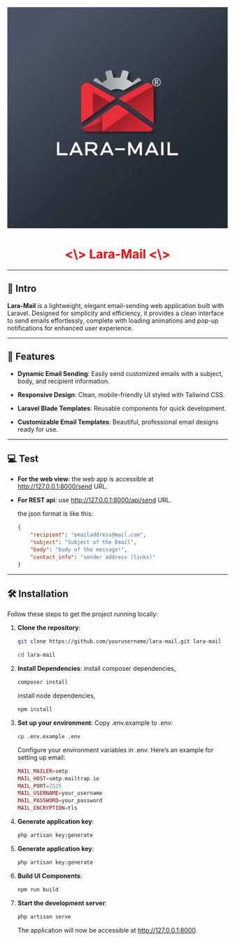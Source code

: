 <div align="center">
    <img src='./public/laramail-red.jpg' alt='image'>
  <h1 style="color: red;"> <\> Lara-Mail <\> </h1>
</div>

---

## 📧 Intro

**Lara-Mail** is a lightweight, elegant email-sending web application built with Laravel. Designed for simplicity and efficiency, it provides a clean interface to send emails effortlessly, complete with loading animations and pop-up notifications for enhanced user experience.

---

## 🚀 Features

- **Dynamic Email Sending**: Easily send customized emails with a subject, body, and recipient information.

- **Responsive Design**: Clean, mobile-friendly UI styled with Tailwind CSS.

- **Laravel Blade Templates**: Reusable components for quick development.

- **Customizable Email Templates**: Beautiful, professional email designs ready for use.

---

## 💻 Test

- **For the web view**: the web app is accessible at http://127.0.0.1:8000/send URL.

- **For REST api**: use http://127.0.0.1:8000/api/send URL.

    the json format is like this:
    ```json
    {
        "recipient": "emailaddress@mail.com",
        "subject": "Subject of the Email",
        "body": "body of the message!",
        "contact_info": "sender address (links)"
    }
    ```

---

## 🛠️ Installation

Follow these steps to get the project running locally:

1. **Clone the repository**:
   ```bash
   git clone https://github.com/yourusername/lara-mail.git lara-mail
   ```
    ```bash
   cd lara-mail
    ```

2. **Install Dependencies**:
    install composer dependencies,
   ```bash
   composer install
    ```
    install node dependencies,
    ```bash
    npm install
    ```

3. **Set up your environment**:
    Copy .env.example to .env:
    ```bash
    cp .env.example .env
    ```
    Configure your environment variables in .env. Here’s an example for setting up email:
    ```php
    MAIL_MAILER=smtp
    MAIL_HOST=smtp.mailtrap.io
    MAIL_PORT=2525
    MAIL_USERNAME=your_username
    MAIL_PASSWORD=your_password
    MAIL_ENCRYPTION=tls

    ```

4. **Generate application key**:
    ```bash
    php artisan key:generate
    ```

5. **Generate application key**:
    ```bash
    php artisan key:generate
    ```

6. **Build UI Components**:
    ```bash
    npm run build
    ```

7. **Start the development server**:
    ```bash
    php artisan serve
    ```
    The application will now be accessible at http://127.0.0.1:8000.
